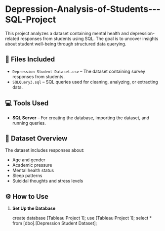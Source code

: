 # Depression-Analysis-of-Students---SQL-Project

This project analyzes a dataset containing mental health and depression-related responses from students using SQL. The goal is to uncover insights about student well-being through structured data querying.

## 📁 Files Included

- `Depression Student Dataset.csv` – The dataset containing survey responses from students.
- `SQLQuery3.sql` – SQL queries used for cleaning, analyzing, or extracting data.

## 💻 Tools Used

- **SQL Server** – For creating the database, importing the dataset, and running queries.

## 🧩 Dataset Overview

The dataset includes responses about:
- Age and gender
- Academic pressure
- Mental health status
- Sleep patterns
- Suicidal thoughts and stress levels

## ⚙️ How to Use

1. **Set Up the Database**

   create database [Tableau Project 1];
   use [Tableau Project 1];
   select * from [dbo].[Depression Student Dataset];

